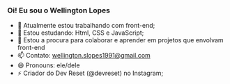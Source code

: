 ### Oi! Eu sou o Wellington Lopes 

- 🔭 Atualmente estou trabalhando com front-end;
- 🌱 Estou estudando: Html, CSS e JavaScript;
- 👯 Estou a procura para colaborar e aprender em projetos que envolvam front-end
- 📫 Contato: wellington.slopes1991@gmail.com
- 😄 Pronouns: ele/dele
- ⚡ Criador do Dev Reset (@devreset) no Instagram;

